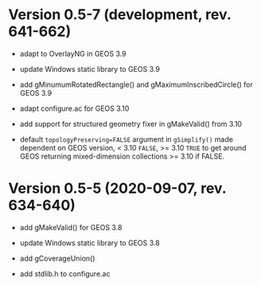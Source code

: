 # Version 0.5-7 (development, rev. 641-662)

* adapt to OverlayNG in GEOS 3.9

* update Windows static library to GEOS 3.9

* add gMinumumRotatedRectangle() and gMaximumInscribedCircle() for GEOS 3.9

* adapt configure.ac for GEOS 3.10

* add support for structured geometry fixer in gMakeValid() from 3.10

* default `topologyPreserving=FALSE` argument in `gSimplify()` made dependent on GEOS version, < 3.10 `FALSE`, >= 3.10 `TRUE` to get around GEOS returning mixed-dimension collections >= 3.10 if FALSE.

# Version 0.5-5 (2020-09-07, rev. 634-640)

* add gMakeValid() for GEOS 3.8

* update Windows static library to GEOS 3.8

* add gCoverageUnion()

* add stdlib.h to configure.ac


